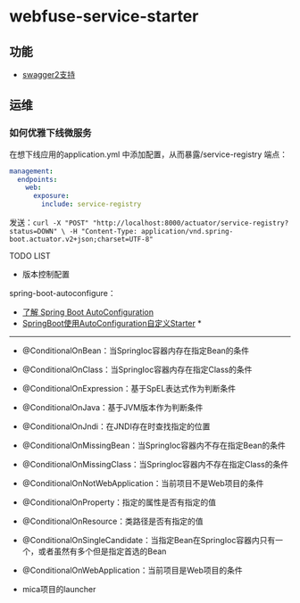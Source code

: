 # webfuse-service-starter

## 功能

- [swagger2支持](https://github.com/SpringForAll/spring-boot-starter-swagger)

## 运维

### 如何优雅下线微服务

在想下线应用的application.yml 中添加配置，从而暴露/service-registry 端点：

```yml
management:
  endpoints:
    web:
      exposure:
        include: service-registry

```

发送：`curl -X "POST" "http://localhost:8000/actuator/service-registry?status=DOWN" \
       -H "Content-Type: application/vnd.spring-boot.actuator.v2+json;charset=UTF-8"
`



TODO LIST

- 版本控制配置

spring-boot-autoconfigure：

- [了解 Spring Boot AutoConfiguration](https://www.cnblogs.com/oopsguy/p/7484398.html)
- [SpringBoot使用AutoConfiguration自定义Starter](https://www.jianshu.com/p/188065e1137b) *

-----
- @ConditionalOnBean：当SpringIoc容器内存在指定Bean的条件
- @ConditionalOnClass：当SpringIoc容器内存在指定Class的条件
- @ConditionalOnExpression：基于SpEL表达式作为判断条件
- @ConditionalOnJava：基于JVM版本作为判断条件
- @ConditionalOnJndi：在JNDI存在时查找指定的位置
- @ConditionalOnMissingBean：当SpringIoc容器内不存在指定Bean的条件
- @ConditionalOnMissingClass：当SpringIoc容器内不存在指定Class的条件
- @ConditionalOnNotWebApplication：当前项目不是Web项目的条件
- @ConditionalOnProperty：指定的属性是否有指定的值
- @ConditionalOnResource：类路径是否有指定的值
- @ConditionalOnSingleCandidate：当指定Bean在SpringIoc容器内只有一个，或者虽然有多个但是指定首选的Bean
- @ConditionalOnWebApplication：当前项目是Web项目的条件


- mica项目的launcher





